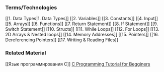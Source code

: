 ### Terms/Technologies

[[1. Data Types|1. Data Types]]
[[2. Variables]]
[[3. Constants]]
[[4. Input]]
[[5. Arrays]]
[[6. Functions]]
[[7. Return Statement]]
[[8. If Statement]]
[[9. Switch Statement]]
[[10. Structs]]
[[11. While Loops]]
[[12. For Loops]]
[[13. 2D Arrays & Nested loops]]
[[14. Memory Addresses]]
[[15. Pointers]]
[[16. Dereferencing Pointers]]
[[17. Writing & Reading Files]]

### Related Material

[[Язык программирования C]]
[C Programming Tutorial for Begginers](https://youtu.be/KJgsSFOSQv0?si=kNY8otEoDVl3qet1)

